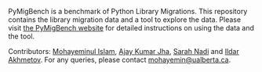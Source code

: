 PyMigBench is a benchmark of Python Library Migrations. 
This repository contains the library migration data and a tool to explore the data.
Please visit [the PyMigBench website](https://ualberta-smr.github.io/PyMigBench) for detailed instructions on using the data and the tool. 

Contributors: [Mohayeminul Islam](https://mohayemin.github.io/), [Ajay Kumar Jha](https://hifromajay.github.io/), [Sarah Nadi](https://sarahnadi.org/) and [Ildar Akhmetov](https://ildarakhmetov.com/). 
For any queries, please contact mohayemin@ualberta.ca.
